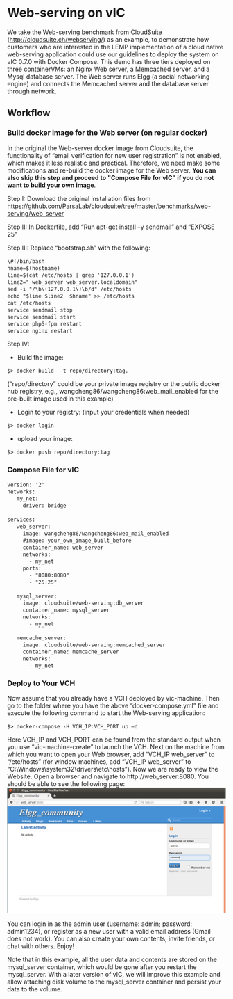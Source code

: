 # Web-serving on vIC

We take the Web-serving benchmark from CloudSuite (http://cloudsuite.ch/webserving/) as an example, to demonstrate how customers who are interested in the LEMP implementation of a cloud native web-serving application could use our guidelines to deploy the system on vIC 0.7.0 with Docker Compose. This demo has three tiers deployed on three containerVMs: an Nginx Web server, a Memcached server, and a Mysql database server. The Web server runs Elgg (a social networking engine) and connects the Memcached server and the database server through network.

## Workflow

### Build docker image for the Web server (on regular docker)

In the original the Web-server docker image from Cloudsuite, the functionality of “email verification for new user registration” is not enabled, which makes it less realistic and practical. Therefore, we need make some modifications and re-build the docker image for the Web server. **You can also skip this step and proceed to "Compose File for vIC" if you do not want to build your own image**.

Step I: 
Download the original installation files from https://github.com/ParsaLab/cloudsuite/tree/master/benchmarks/web-serving/web_server

Step II:
In Dockerfile, add “Run apt-get install –y sendmail” and “EXPOSE 25”

Step III:
Replace “bootstrap.sh” with the following:

```
\#!/bin/bash
hname=$(hostname)
line=$(cat /etc/hosts | grep '127.0.0.1')
line2=" web_server web_server.localdomain"
sed -i "/\b\(127.0.0.1\)\b/d" /etc/hosts
echo "$line $line2  $hname" >> /etc/hosts
cat /etc/hosts
service sendmail stop
service sendmail start
service php5-fpm restart
service nginx restart
```
Step IV:
-	Build the image: 
```
$> docker build  -t repo/directory:tag. 
```
(“repo/directory” could be your private image registry or the public docker hub registry, e.g., wangcheng86/wangcheng86:web_mail_enabled for the pre-built image used in this example)
-	Login to your registry: (input your credentials when needed)
```
$> docker login 
```
-	upload your image: 
```
$> docker push repo/directory:tag
```

### Compose File for vIC
```
version: '2'
networks:
   my_net:
     driver: bridge
     
services:
   web_server:
     image: wangcheng86/wangcheng86:web_mail_enabled
     #image: your_own_image_built_before
     container_name: web_server    
     networks:
       - my_net
     ports:
       - "8080:8080"
       - "25:25"
       
   mysql_server:
     image: cloudsuite/web-serving:db_server
     container_name: mysql_server
     networks:
       - my_net
       
   memcache_server:
     image: cloudsuite/web-serving:memcached_server
     container_name: memcache_server
     networks:
       - my_net    
```

### Deploy to Your VCH

Now assume that you already have a VCH deployed by vic-machine. Then go to the folder where you have the above “docker-compose.yml” file and execute the following command to start the Web-serving application:
```
$> docker-compose -H VCH_IP:VCH_PORT up –d
```
Here VCH_IP and VCH_PORT can be found from the standard output when you use “vic-machine-create” to launch the VCH.
Next on the machine from which you want to open your Web browser, add “VCH_IP web_server” to “/etc/hosts” (for window machines, add “VCH_IP web_server” to “C:\Windows\system32\drivers\etc\hosts”). Now we are ready to view the Website. Open a browser and navigate to http://web_server:8080. You should be able to see the following page:
![Web serving demo](images/elgg.png)

You can login in as the admin user (username: admin; password: admin1234), or register as a new user with a valid email address (Gmail does not work). You can also create your own contents, invite friends, or chat with others. Enjoy! 

Note that in this example, all the user data and contents are stored on the mysql_server container, which would be gone after you restart the mysql_server. With a later version of vIC, we will improve this example and allow attaching disk volume to the mysql_server container and persist your data to the volume. 


